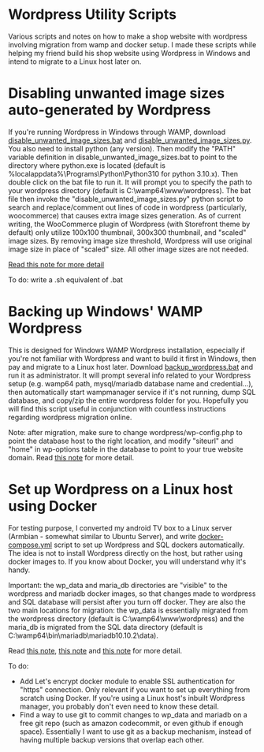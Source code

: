# Wordpress Utility Scripts
Various scripts and notes on how to make a shop website with wordpress involving migration from wamp and docker setup. I made these scripts while helping my friend build his shop website using Wordpress in Windows and intend to migrate to a Linux host later on.

# Disabling unwanted image sizes auto-generated by Wordpress
If you're running Wordpress in Windows through WAMP, download [disable_unwanted_image_sizes.bat](https://github.com/thanghn90/wordpress_storefront_util/blob/main/disable_unwanted_image_sizes.bat) and [disable_unwanted_image_sizes.py](https://github.com/thanghn90/wordpress_storefront_util/blob/main/disable_unwanted_image_sizes.py). You also need to install python (any version). Then modify the "PATH" variable definition in disable_unwanted_image_sizes.bat to point to the directory where python.exe is located (default is %localappdata%\Programs\Python\Python310 for python 3.10.x). Then double click on the bat file to run it. It will prompt you to specify the path to your wordpress directory (default is C:\wamp64\www\wordpress). The bat file then invoke the "disable_unwanted_image_sizes.py" python script to search and replace/comment out lines of code in wordpress (particularly, woocommerce) that causes extra image sizes generation. As of current writing, the WooCommerce plugin of Wordpress (with Storefront theme by default) only utilize 100x100 thumbnail, 300x300 thumbnail, and "scaled" image sizes. By removing image size threshold, Wordpress will use original image size in place of "scaled" size. All other image sizes are not needed.

[Read this note for more detail](https://github.com/thanghn90/wordpress_storefront_util/blob/main/notes/Wordpress%20disable%20unwanted%20image%20sizes.txt)

To do: write a .sh equivalent of .bat


# Backing up Windows' WAMP Wordpress
This is designed for Windows WAMP Wordpress installation, especially if you're not familiar with Wordpress and want to build it first in Windows, then pay and migrate to a Linux host later. Download [backup_wordpress.bat](https://github.com/thanghn90/wordpress_storefront_util/blob/main/backup_wordpress.bat) and run it as administrator. It will prompt several info related to your Wordpress setup (e.g. wamp64 path, mysql/mariadb database name and credential...), then automatically start wampmanager service if it's not running, dump SQL database, and copy/zip the entire wordpress folder for you. Hopefully you will find this script useful in conjunction with countless instructions regarding wordpress migration online.

Note: after migration, make sure to change wordpress/wp-config.php to point the database host to the right location, and modify "siteurl" and "home" in wp-options table in the database to point to your true website domain.
Read [this note](https://github.com/thanghn90/wordpress_storefront_util/blob/main/notes/Wordpress%20migrate%20from%20Windows%20WAMP%20to%20Linux.txt) for more detail.

# Set up Wordpress on a Linux host using Docker
For testing purpose, I converted my android TV box to a Linux server (Armbian - somewhat similar to Ubuntu Server), and write [docker-compose.yml](https://github.com/thanghn90/wordpress_storefront_util/blob/main/docker-compose.yml) script to set up Wordpress and SQL dockers automatically. The idea is not to install Wordpress directly on the host, but rather using docker images to. If you know about Docker, you will understand why it's handy.

Important: the wp_data and maria_db directories are "visible" to the wordpress and mariadb docker images, so that changes made to wordpress and SQL database will persist after you turn off docker. They are also the two main locations for migration: the wp_data is essentially migrated from the wordpress directory (default is C:\wamp64\www\wordpress) and the maria_db is migrated from the SQL data directory (default is C:\wamp64\bin\mariadb\mariadb10.10.2\data).

Read [this note](https://github.com/thanghn90/wordpress_storefront_util/blob/main/notes/Armbian%20docker%20setup.txt), [this note](https://github.com/thanghn90/wordpress_storefront_util/blob/main/notes/Armbian%20set%20static%20ip%20via%20nmcli.txt) and [this note](https://github.com/thanghn90/wordpress_storefront_util/blob/main/notes/Wordpress%20docker.txt) for more detail.

To do:
- Add Let's encrypt docker module to enable SSL authentication for "https" connection. Only relevant if you want to set up everything from scratch using Docker. If you're using a Linux host's inbuilt Wordpress manager, you probably don't even need to know these detail.
- Find a way to use git to commit changes to wp_data and mariadb on a free git repo (such as amazon codecommit, or even github if enough space). Essentially I want to use git as a backup mechanism, instead of having multiple backup versions that overlap each other.
